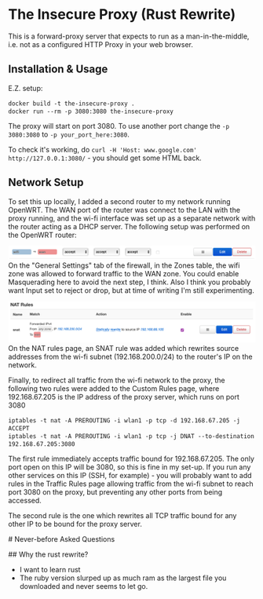 # The Insecure Proxy (Rust Rewrite)

This is a forward-proxy server that expects to run as a man-in-the-middle, i.e.
not as a configured HTTP Proxy in your web browser.

## Installation & Usage

E.Z. setup:

```
docker build -t the-insecure-proxy .
docker run --rm -p 3080:3080 the-insecure-proxy
```

The proxy will start on port 3080. To use another port change the `-p 3080:3080`
to `-p your_port_here:3080`.

To check it's working, do `curl -H 'Host: www.google.com'
http://127.0.0.1:3080/` - you should get some HTML back.

## Network Setup

To set this up locally, I added a second router to my network running OpenWRT.
The WAN port of the router was connect to the LAN with the proxy running, and
the wi-fi interface was set up as a separate network with the router acting as a
DHCP server. The following setup was performed on the OpenWRT router:

![Screenshot of the zone configuration - described below](docs/zone.png)
On the "General Settings" tab of the firewall, in the Zones table, the wifi zone
was allowed to forward traffic to the WAN zone. You could enable Masquerading
here to avoid the next step, I think. Also I think you probably want Input set
to reject or drop, but at time of writing I'm still experimenting.

![Screenshot of the Source NAT configuration - described below](docs/snat.png)
On the NAT rules page, an SNAT rule was added which rewrites source addresses from
the wi-fi subnet (192.168.200.0/24) to the router's IP on the network.

Finally, to redirect all traffic from the wi-fi network to the proxy, the
following two rules were added to the Custom Rules page, where 192.168.67.205 is
the IP address of the proxy server, which runs on port 3080

```console
iptables -t nat -A PREROUTING -i wlan1 -p tcp -d 192.168.67.205 -j ACCEPT
iptables -t nat -A PREROUTING -i wlan1 -p tcp -j DNAT --to-destination 192.168.67.205:3080
```

The first rule immediately accepts traffic bound for 192.168.67.205. The only
port open on this IP will be 3080, so this is fine in my set-up.
If you run any other services on this IP (SSH, for example) - you will probably
want to add rules in the Traffic Rules page allowing traffic from the wi-fi
subnet to reach port 3080 on the proxy, but preventing any other ports from
being accessed.

The second rule is the one which rewrites all TCP traffic bound for any other IP
to be bound for the proxy server.

# Never-before Asked Questions

## Why the rust rewrite?

* I want to learn rust
* The ruby version slurped up as much ram as the largest file you downloaded and
  never seems to let go.
